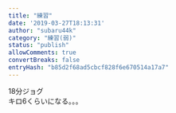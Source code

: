 ```yaml
---
title: "練習"
date: '2019-03-27T18:13:31'
author: "subaru44k"
category: "練習(弱)"
status: "publish"
allowComments: true
convertBreaks: false
entryHash: "b85d2f68ad5cbcf828f6e670514a17a7"
---
```

18分ジョグ<br>
キロ6くらいになる。。。
